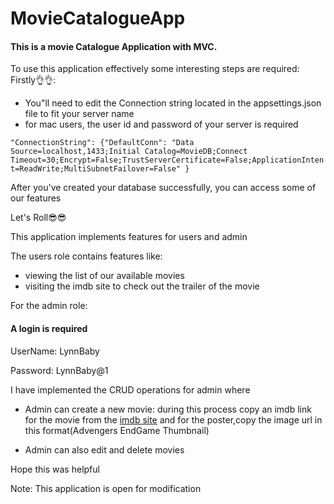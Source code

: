 
# MovieCatalogueApp

#### This is a movie Catalogue Application with MVC.  

To use this application effectively some interesting steps are required:
Firstly👌👌:  

* You"ll need to edit the Connection string located in the appsettings.json file to fit your server name 
* for mac users, the user id and password of your server is required 

 `"ConnectionString": {"DefaultConn": "Data Source=localhost,1433;Initial Catalog=MovieDB;Connect Timeout=30;Encrypt=False;TrustServerCertificate=False;ApplicationIntent=ReadWrite;MultiSubnetFailover=False"
}`

After you've created your database successfully, you can access some of our features

Let's Roll😎😎

This application implements features for users and admin

The users role contains features like:

* viewing the list of our available movies 
* visiting the imdb site to check out the trailer of the movie 

For the admin role:

#### A login is required

UserName: LynnBaby

Password: LynnBaby@1

I have implemented the CRUD operations for admin where

* Admin can create a new movie: during this process copy an imdb link for the movie from the [imdb site](https://www.imdb.com/)
and for the poster,copy the image url in this format(Advengers EndGame Thumbnail)

* Admin can also edit and delete movies

Hope this was helpful

Note: This application is open for modification
